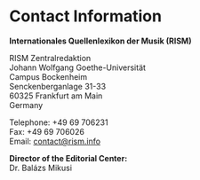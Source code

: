 # Contact Information

**Internationales Quellenlexikon der Musik (RISM)**

RISM Zentralredaktion  
Johann Wolfgang Goethe-Universität  
Campus Bockenheim  
Senckenberganlage 31-33  
60325 Frankfurt am Main  
Germany

Telephone: +49 69 706231  
Fax: +49 69 706026  
Email: [contact@rism.info](mailto:contact@rism.info)

**Director of the Editorial Center:**  
Dr. Balázs Mikusi 